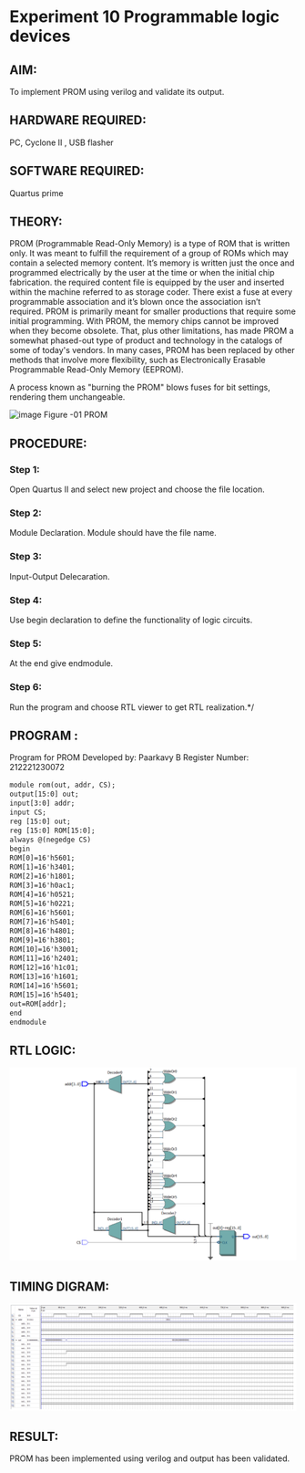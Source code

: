 # Experiment 10 Programmable logic devices 
 
## AIM:

To implement PROM using verilog and validate its output.

## HARDWARE REQUIRED:

PC, Cyclone II , USB flasher

## SOFTWARE REQUIRED: 

Quartus prime

## THEORY:

PROM (Programmable Read-Only Memory) is a type of ROM that is written only. It was meant to fulfill the requirement of a group of ROMs which may contain a selected memory content. It’s memory is written just the once and programmed electrically by the user at the time or when the initial chip fabrication. the required content file is equipped by the user and inserted within the machine referred to as storage coder. There exist a fuse at every programmable association and it’s blown once the association isn’t required.
PROM is primarily meant for smaller productions that require some initial programming. With PROM, the memory chips cannot be improved when they become obsolete. That, plus other limitations, has made PROM a somewhat phased-out type of product and technology in the catalogs of some of today's vendors. In many cases, PROM has been replaced by other methods that involve more flexibility, such as Electronically Erasable Programmable Read-Only Memory (EEPROM).

A process known as "burning the PROM" blows fuses for bit settings, rendering them unchangeable.

![image](https://user-images.githubusercontent.com/36288975/172760743-04a59275-862b-4c42-8d08-8ecbca668c75.png)
Figure -01 PROM 
 
## PROCEDURE:

### Step 1:
Open Quartus II and select new project and choose the file location.
### Step 2:
Module Declaration. Module should have the file name.
### Step 3:
Input-Output Delecaration.
### Step 4:
Use begin declaration to define the functionality of logic circuits.
### Step 5:
At the end give endmodule.
### Step 6:
Run the program and choose RTL viewer to get RTL realization.*/

## PROGRAM :

Program for PROM 
Developed by: Paarkavy B
Register Number: 212221230072 


```
module rom(out, addr, CS);
output[15:0] out;
input[3:0] addr;
input CS;
reg [15:0] out;
reg [15:0] ROM[15:0];
always @(negedge CS)
begin
ROM[0]=16'h5601; 
ROM[1]=16'h3401;
ROM[2]=16'h1801; 
ROM[3]=16'h0ac1;
ROM[4]=16'h0521; 
ROM[5]=16'h0221;
ROM[6]=16'h5601; 
ROM[7]=16'h5401;
ROM[8]=16'h4801; 
ROM[9]=16'h3801;
ROM[10]=16'h3001; 
ROM[11]=16'h2401;
ROM[12]=16'h1c01; 
ROM[13]=16'h1601;
ROM[14]=16'h5601; 
ROM[15]=16'h5401;
out=ROM[addr];
end
endmodule
```

## RTL LOGIC:

![output](rom.png)  

## TIMING DIGRAM:

![output](td.png)

## RESULT:

PROM has been implemented using verilog and output has been validated.
